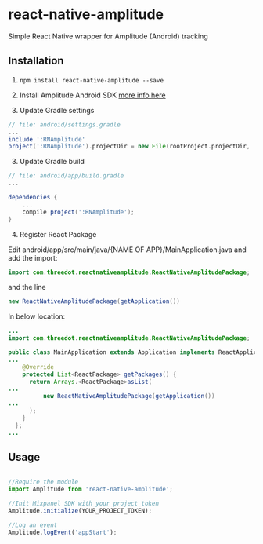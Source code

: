 # react-native-amplitude

Simple React Native wrapper for Amplitude (Android) tracking

## Installation

1. `npm install react-native-amplitude --save`

2. Install Amplitude Android SDK [more info here](https://github.com/amplitude/Amplitude-Android)

3. Update Gradle settings

```gradle
// file: android/settings.gradle
...
include ':RNAmplitude'
project(':RNAmplitude').projectDir = new File(rootProject.projectDir, '../node_modules/react-native-amplitude/android')
```

3. Update Gradle build

```gradle
// file: android/app/build.gradle
...

dependencies {
    ...
    compile project(':RNAmplitude');
}
```

4. Register React Package

Edit android/app/src/main/java/{NAME OF APP}/MainApplication.java and add the
import:

```java
import com.threedot.reactnativeamplitude.ReactNativeAmplitudePackage;
```

and the line

```java
new ReactNativeAmplitudePackage(getApplication())
```

In below location:

```java
...
import com.threedot.reactnativeamplitude.ReactNativeAmplitudePackage;

public class MainApplication extends Application implements ReactApplication {
...
    @Override
    protected List<ReactPackage> getPackages() {
      return Arrays.<ReactPackage>asList(
...
          new ReactNativeAmplitudePackage(getApplication())
...
      );
    }
  };
...
```

## Usage

```javascript

//Require the module
import Amplitude from 'react-native-amplitude';

//Init Mixpanel SDK with your project token
Amplitude.initialize(YOUR_PROJECT_TOKEN);

//Log an event
Amplitude.logEvent('appStart');
```
